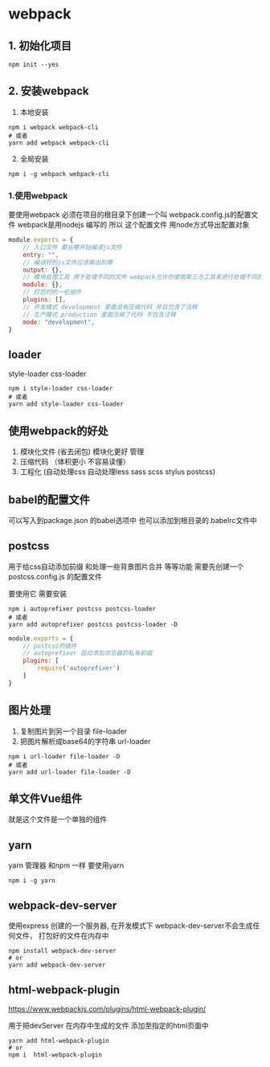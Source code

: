 # webpack

## 1. 初始化项目

```shell
npm init --yes
```

## 2. 安装webpack


1) 本地安装

```shell
npm i webpack webpack-cli
# 或者
yarn add webpack webpack-cli
```

2) 全局安装

```shell
npm i -g webpack webpack-cli
```

### 1.使用webpack
要使用webpack 必须在项目的根目录下创建一个叫 webpack.config.js的配置文件
webpack是用nodejs 编写的 所以 这个配置文件 用node方式导出配置对象

```js
module.exports = {
    // 入口文件 要从哪开始编译js文件
    entry: "",
    // 编译好的js文件应该输出到哪
    output: {},
    // 模块处理工具 用于处理不同的文件 webpack允许你使用第三方工具来进行处理不同的文件
    module: {},
    // 打包时的一些插件
    plugins: [],
    // 开发模式 development 里面没有压缩代码 并且包含了注释
    // 生产模式 production 里面压缩了代码 不包含注释
    mode: "development",
}
```


## loader 

style-loader
css-loader

```shell
npm i style-loader css-loader
# 或者
yarn add style-loader css-loader
```

## 使用webpack的好处

1. 模块化文件  (省去闭包) 模块化更好 管理
2. 压缩代码 （体积更小 不容易读懂）
3. 工程化 (自动处理css 自动处理less sass scss stylus postcss)

## babel的配置文件

可以写入到package.json 的babel选项中
也可以添加到根目录的.babelrc文件中

## postcss
用于给css自动添加前缀 和处理一些背景图片合并 等等功能
需要先创建一个 postcss.config.js 的配置文件

要使用它 需要安装
```shell
npm i autoprefixer postcss postcss-loader
# 或者
yarn add autoprefixer postcss postcss-loader -D
```

```js
module.exports = {
    // postcss的插件
    // autoprefixer 自动添加浏览器的私有前缀
    plugins: [
        require('autoprefixer')
    ]
}
```

## 图片处理

1. 复制图片到另一个目录 file-loader
2. 把图片解析成base64的字符串 url-loader

```shell
npm i url-loader file-loader -D
# 或者
yarn add url-loader file-loader -D
```

## 单文件Vue组件
就是这个文件是一个单独的组件

## yarn 

yarn 管理器 和npm 一样 要使用yarn

```shell
npm i -g yarn
```

## webpack-dev-server

使用express 创建的一个服务器, 在开发模式下 webpack-dev-server不会生成任何文件，
打包好的文件在内存中

```shell
npm install webpack-dev-server
# or
yarn add webpack-dev-server
```


## html-webpack-plugin

https://www.webpackjs.com/plugins/html-webpack-plugin/

用于把devServer 在内存中生成的文件 添加至指定的html页面中

```shell
yarn add html-webpack-plugin
# or
npm i  html-webpack-plugin
```